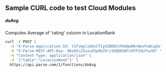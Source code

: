 Sample CURL code to test Cloud Modules
------

##### doAvg

Computes Average of 'rating' column in LocationRank

```bash
curl -X POST \
  -H "X-Parse-Application-Id: Y1fvAgliRdvCT1yXZBDNJtPm9QwMArNevFuWcqZm" \
  -H "X-Parse-REST-API-Key: 8DzbViZ3uzuZVp9bZ9rztDQEKG0Tx9fP1HLPsx5U" \
  -H "Content-Type: application/json" \
  -d '{"table":"LocationRank"}' \
  https://api.parse.com/1/functions/doAvg
  ```